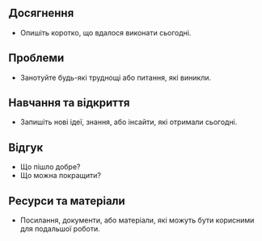 ## Досягнення 
- Опишіть коротко, що вдалося виконати сьогодні. 
## Проблеми 
- Занотуйте будь-які труднощі або питання, які виникли. 
## Навчання та відкриття 
- Запишіть нові ідеї, знання, або інсайти, які отримали сьогодні. 
 
## Відгук 
- Що пішло добре? 
- Що можна покращити?  
## Ресурси та матеріали 
- Посилання, документи, або матеріали, які можуть бути корисними для подальшої роботи.